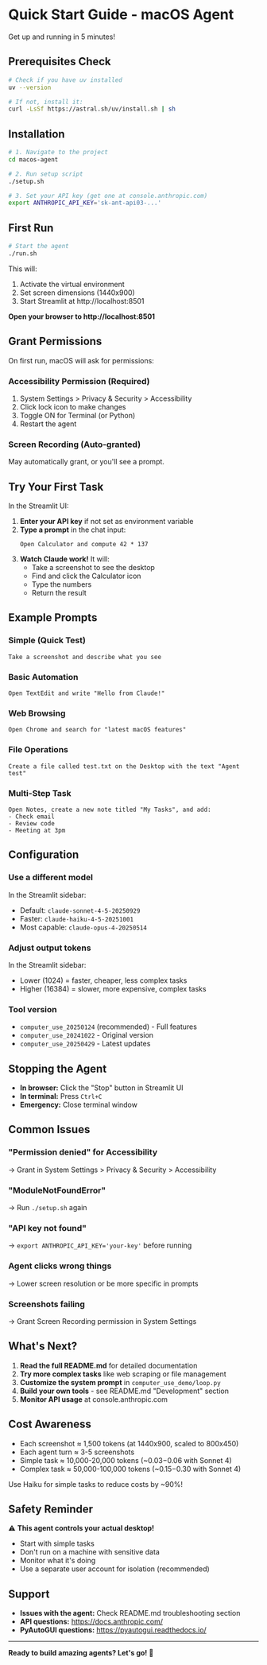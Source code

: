 # Quick Start Guide - macOS Agent

Get up and running in 5 minutes!

## Prerequisites Check

```bash
# Check if you have uv installed
uv --version

# If not, install it:
curl -LsSf https://astral.sh/uv/install.sh | sh
```

## Installation

```bash
# 1. Navigate to the project
cd macos-agent

# 2. Run setup script
./setup.sh

# 3. Set your API key (get one at console.anthropic.com)
export ANTHROPIC_API_KEY='sk-ant-api03-...'
```

## First Run

```bash
# Start the agent
./run.sh
```

This will:
1. Activate the virtual environment
2. Set screen dimensions (1440x900)
3. Start Streamlit at http://localhost:8501

**Open your browser to http://localhost:8501**

## Grant Permissions

On first run, macOS will ask for permissions:

### Accessibility Permission (Required)
1. System Settings > Privacy & Security > Accessibility
2. Click lock icon to make changes
3. Toggle ON for Terminal (or Python)
4. Restart the agent

### Screen Recording (Auto-granted)
May automatically grant, or you'll see a prompt.

## Try Your First Task

In the Streamlit UI:

1. **Enter your API key** if not set as environment variable
2. **Type a prompt** in the chat input:
   ```
   Open Calculator and compute 42 * 137
   ```
3. **Watch Claude work!** It will:
   - Take a screenshot to see the desktop
   - Find and click the Calculator icon
   - Type the numbers
   - Return the result

## Example Prompts

### Simple (Quick Test)
```
Take a screenshot and describe what you see
```

### Basic Automation
```
Open TextEdit and write "Hello from Claude!"
```

### Web Browsing
```
Open Chrome and search for "latest macOS features"
```

### File Operations
```
Create a file called test.txt on the Desktop with the text "Agent test"
```

### Multi-Step Task
```
Open Notes, create a new note titled "My Tasks", and add:
- Check email
- Review code
- Meeting at 3pm
```

## Configuration

### Use a different model
In the Streamlit sidebar:
- Default: `claude-sonnet-4-5-20250929`
- Faster: `claude-haiku-4-5-20251001`
- Most capable: `claude-opus-4-20250514`

### Adjust output tokens
In the Streamlit sidebar:
- Lower (1024) = faster, cheaper, less complex tasks
- Higher (16384) = slower, more expensive, complex tasks

### Tool version
- `computer_use_20250124` (recommended) - Full features
- `computer_use_20241022` - Original version
- `computer_use_20250429` - Latest updates

## Stopping the Agent

- **In browser:** Click the "Stop" button in Streamlit UI
- **In terminal:** Press `Ctrl+C`
- **Emergency:** Close terminal window

## Common Issues

### "Permission denied" for Accessibility
→ Grant in System Settings > Privacy & Security > Accessibility

### "ModuleNotFoundError"
→ Run `./setup.sh` again

### "API key not found"
→ `export ANTHROPIC_API_KEY='your-key'` before running

### Agent clicks wrong things
→ Lower screen resolution or be more specific in prompts

### Screenshots failing
→ Grant Screen Recording permission in System Settings

## What's Next?

1. **Read the full README.md** for detailed documentation
2. **Try more complex tasks** like web scraping or file management
3. **Customize the system prompt** in `computer_use_demo/loop.py`
4. **Build your own tools** - see README.md "Development" section
5. **Monitor API usage** at console.anthropic.com

## Cost Awareness

- Each screenshot ≈ 1,500 tokens (at 1440x900, scaled to 800x450)
- Each agent turn ≈ 3-5 screenshots
- Simple task ≈ 10,000-20,000 tokens (~$0.03-$0.06 with Sonnet 4)
- Complex task ≈ 50,000-100,000 tokens (~$0.15-$0.30 with Sonnet 4)

Use Haiku for simple tasks to reduce costs by ~90%!

## Safety Reminder

⚠️ **This agent controls your actual desktop!**

- Start with simple tasks
- Don't run on a machine with sensitive data
- Monitor what it's doing
- Use a separate user account for isolation (recommended)

## Support

- **Issues with the agent:** Check README.md troubleshooting section
- **API questions:** https://docs.anthropic.com/
- **PyAutoGUI questions:** https://pyautogui.readthedocs.io/

---

**Ready to build amazing agents? Let's go! 🚀**
